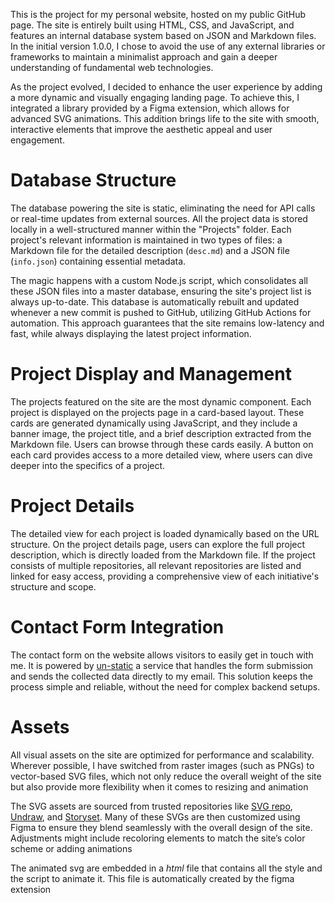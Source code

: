 This is the project for my personal website, hosted on my public GitHub page. The site is entirely built using HTML, CSS, and JavaScript, and features an internal database system based on JSON and Markdown files. In the initial version 1.0.0, I chose to avoid the use of any external libraries or frameworks to maintain a minimalist approach and gain a deeper understanding of fundamental web technologies.

As the project evolved, I decided to enhance the user experience by adding a more dynamic and visually engaging landing page. To achieve this, I integrated a library provided by a Figma extension, which allows for advanced SVG animations. This addition brings life to the site with smooth, interactive elements that improve the aesthetic appeal and user engagement.

# Database Structure

The database powering the site is static, eliminating the need for API calls or real-time updates from external sources. All the project data is stored locally in a well-structured manner within the "Projects" folder. Each project's relevant information is maintained in two types of files: a Markdown file for the detailed description (<code>desc.md</code>) and a JSON file (<code>info.json</code>) containing essential metadata.

The magic happens with a custom Node.js script, which consolidates all these JSON files into a master database, ensuring the site's project list is always up-to-date. This database is automatically rebuilt and updated whenever a new commit is pushed to GitHub, utilizing GitHub Actions for automation. This approach guarantees that the site remains low-latency and fast, while always displaying the latest project information.

# Project Display and Management

The projects featured on the site are the most dynamic component. Each project is displayed on the projects page in a card-based layout.
These cards are generated dynamically using JavaScript, and they include a banner image, the project title, and a brief description extracted from the Markdown file.
Users can browse through these cards easily. A button on each card provides access to a more detailed view, where users can dive deeper into the specifics of a project.

# Project Details

The detailed view for each project is loaded dynamically based on the URL structure.
On the project details page, users can explore the full project description, which is directly loaded from the Markdown file. If the project consists of multiple repositories, all relevant repositories are listed and linked for easy access, providing a comprehensive view of each initiative's structure and scope.

# Contact Form Integration

The contact form on the website allows visitors to easily get in touch with me. It is powered by [un-static](https://un-static.com/) a service that handles the form submission and sends the collected data directly to my email. This solution keeps the process simple and reliable, without the need for complex backend setups.

# Assets
All visual assets on the site are optimized for performance and scalability. Wherever possible, I have switched from raster images (such as PNGs) to vector-based SVG files, which not only reduce the overall weight of the site but also provide more flexibility when it comes to resizing and animation

The SVG assets are sourced from trusted repositories like [SVG repo](https://www.svgrepo.com/), [Undraw](https://undraw.co/illustrations), and [Storyset](https://storyset.com/). Many of these SVGs are then customized using Figma to ensure they blend seamlessly with the overall design of the site.
Adjustments might include recoloring elements to match the site’s color scheme or adding animations

The animated svg are embedded in a _html_ file that contains all the style and the script to animate it. This file is automatically created by the figma extension